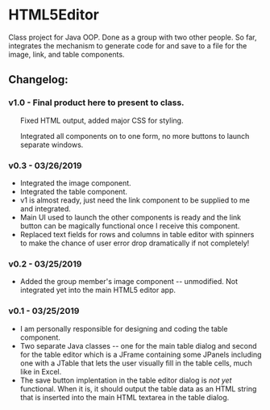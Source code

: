 # HTML5Editor
Class project for Java OOP. Done as a group with two other people. So far, integrates the mechanism to generate code for and save to a file for the image, link, and table components.

<h2>Changelog:</h2>

<h3>v1.0 - Final product here to present to class.</h3>
<ul>Fixed HTML output, added major CSS for styling.</ul>
<ul>Integrated all components on to one form, no more buttons to launch separate windows.</ul>

<h3>v0.3 - 03/26/2019</h3>
<ul>
  <li>Integrated the image component.</li>
  <li>Integrated the table component.</li>
  <li>v1 is almost ready, just need the link component to be supplied to me and integrated.</li>
  <li>Main UI used to launch the other components is ready and the link button can be magically functional once I receive this component.</li>
  <li>Replaced text fields for rows and columns in table editor with spinners to make the chance of user error drop dramatically if not completely!</li>
  </ul>

<h3>v0.2 - 03/25/2019</h3>
<ul>
  <li>Added the group member's image component -- unmodified. Not integrated yet into the main HTML5 editor app.</li>
  </ul>

<h3>v0.1 - 03/25/2019</h3>
<ul>
  <li>I am personally responsible for designing and coding the table component.</li>
  <li>Two separate Java classes -- one for the main table dialog and second for the table editor which is a JFrame containing some JPanels including one with a JTable that lets the user visually fill in the table cells, much like in Excel.</li>
  <li>The save button implentation in the table editor dialog is <em>not yet</em> functional. When it is, it should output the table data as an HTML string that is inserted into the main HTML textarea in the table dialog.</li>
  </ul>

